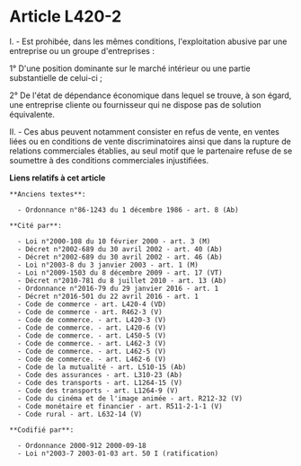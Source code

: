 # Article L420-2

I. - Est prohibée, dans les mêmes conditions, l'exploitation abusive par une entreprise ou un groupe d'entreprises :

1° D'une position dominante sur le marché intérieur ou une partie substantielle de celui-ci ;

2° De l'état de dépendance économique dans lequel se trouve, à son égard, une entreprise cliente ou fournisseur qui ne
dispose pas de solution équivalente.

II. - Ces abus peuvent notamment consister en refus de vente, en ventes liées ou en conditions de vente discriminatoires
ainsi que dans la rupture de relations commerciales établies, au seul motif que le partenaire refuse de se soumettre à des
conditions commerciales injustifiées.

**Liens relatifs à cet article**

	**Anciens textes**:

	  - Ordonnance n°86-1243 du 1 décembre 1986 - art. 8 (Ab)

	**Cité par**:

	  - Loi n°2000-108 du 10 février 2000 - art. 3 (M)
	  - Décret n°2002-689 du 30 avril 2002 - art. 40 (Ab)
	  - Décret n°2002-689 du 30 avril 2002 - art. 46 (Ab)
	  - Loi n°2003-8 du 3 janvier 2003 - art. 1 (M)
	  - Loi n°2009-1503 du 8 décembre 2009 - art. 17 (VT)
	  - Décret n°2010-781 du 8 juillet 2010 - art. 13 (Ab)
	  - Ordonnance n°2016-79 du 29 janvier 2016 - art. 1
	  - Décret n°2016-501 du 22 avril 2016 - art. 1
	  - Code de commerce - art. L420-4 (VD)
	  - Code de commerce - art. R462-3 (V)
	  - Code de commerce. - art. L420-3 (V)
	  - Code de commerce. - art. L420-6 (V)
	  - Code de commerce. - art. L450-5 (V)
	  - Code de commerce. - art. L462-3 (V)
	  - Code de commerce. - art. L462-5 (V)
	  - Code de commerce. - art. L462-6 (V)
	  - Code de la mutualité - art. L510-15 (Ab)
	  - Code des assurances - art. L310-23 (Ab)
	  - Code des transports - art. L1264-15 (V)
	  - Code des transports - art. L1264-9 (V)
	  - Code du cinéma et de l'image animée - art. R212-32 (V)
	  - Code monétaire et financier - art. R511-2-1-1 (V)
	  - Code rural - art. L632-14 (V)

	**Codifié par**:

	  - Ordonnance 2000-912 2000-09-18
	  - Loi n°2003-7 2003-01-03 art. 50 I (ratification)
